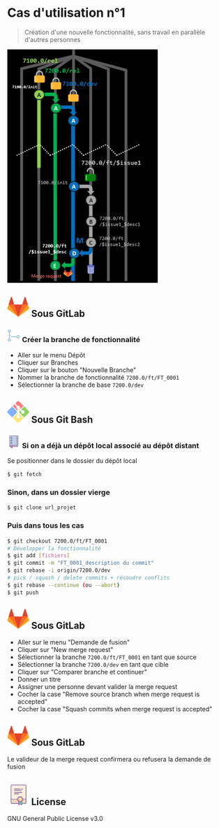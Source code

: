 # Cas d'utilisation n°1

> Création d'une nouvelle fonctionnalité, sans travail en parallèle d'autres personnes

![](https://github.com/HIMBER/FormationGit/blob/master/Private/Images/UseCase1.png)

## ![](https://github.com/HIMBER/FormationGit/blob/master/Private/Images/GitLab.png) Sous GitLab

### ![](https://github.com/HIMBER/FormationGit/blob/master/Private/Images/MergeS.png) Créer la branche de fonctionnalité
- Aller sur le menu Dépôt
- Cliquer sur Branches
- Cliquer sur le bouton "Nouvelle Branche"
- Nommer la branche de fonctionnalité `7200.0/ft/FT_0001`
- Sélectionner la branche de base `7200.0/dev`

## ![](https://github.com/HIMBER/FormationGit/blob/master/Private/Images/GitBash.png) Sous Git Bash

### ![](https://github.com/HIMBER/FormationGit/blob/master/Private/Images/Repo.png) Si on a déjà un dépôt local associé au dépôt distant
Se positionner dans le dossier du dépôt local
```sh
$ git fetch
```

### Sinon, dans un dossier vierge
```sh
$ git clone url_projet
```

### Puis dans tous les cas

```sh
$ git checkout 7200.0/ft/FT_0001
# Développer la fonctionnalité
$ git add [fichiers]
$ git commit -m "FT_0001_description du commit"
$ git rebase -i origin/7200.0/dev
# pick / squash / delete commits + résoudre conflits
$ git rebase --continue (ou --abort)
$ git push
```

## ![](https://github.com/HIMBER/FormationGit/blob/master/Private/Images/GitLab.png) Sous GitLab
- Aller sur le menu "Demande de fusion"
- Cliquer sur "New merge request"
- Sélectionner la branche `7200.0/ft/FT_0001` en tant que source
- Sélectionner la branche `7200.0/dev` en tant que cible
- Cliquer sur "Comparer branche et continuer"
- Donner un titre
- Assigner une personne devant valider la merge request
- Cocher la case "Remove source branch when merge request is accepted"
- Cocher la case "Squash commits when merge request is accepted"

## ![](https://github.com/HIMBER/FormationGit/blob/master/Private/Images/GitLab.png) Sous GitLab
Le valideur de la merge request confirmera ou refusera la demande de fusion 

![](https://github.com/HIMBER/FormationGit/blob/master/Private/Images/Licence.png) License
----

GNU General Public License v3.0
